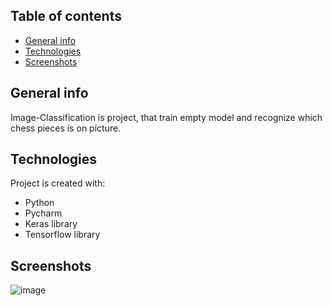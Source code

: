 ## Table of contents
* [General info](#general-info)
* [Technologies](#technologies)
* [Screenshots](#Screenshots)

## General info
Image-Classification is project, that train empty model and recognize which chess pieces is on picture. 
	
## Technologies
Project is created with:
* Python
* Pycharm
* Keras library
* Tensorflow library

	
## Screenshots
![image](https://user-images.githubusercontent.com/72231498/233202572-5cf324cd-96b0-4eb1-a6b5-fdc9e82e4844.png)

